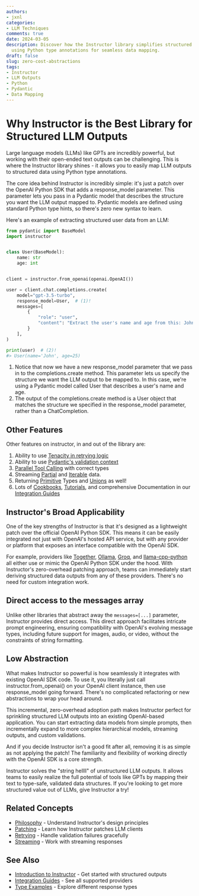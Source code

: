 ```yaml
---
authors:
- jxnl
categories:
- LLM Techniques
comments: true
date: 2024-03-05
description: Discover how the Instructor library simplifies structured LLM outputs
  using Python type annotations for seamless data mapping.
draft: false
slug: zero-cost-abstractions
tags:
- Instructor
- LLM Outputs
- Python
- Pydantic
- Data Mapping
---
```


# Why Instructor is the Best Library for Structured LLM Outputs

Large language models (LLMs) like GPTs are incredibly powerful, but working with their open-ended text outputs can be challenging. This is where the Instructor library shines - it allows you to easily map LLM outputs to structured data using Python type annotations.

<!-- more -->

The core idea behind Instructor is incredibly simple: it's just a patch over the OpenAI Python SDK that adds a response_model parameter. This parameter lets you pass in a Pydantic model that describes the structure you want the LLM output mapped to. Pydantic models are defined using standard Python type hints, so there's zero new syntax to learn.

Here's an example of extracting structured user data from an LLM:

```python
from pydantic import BaseModel
import instructor


class User(BaseModel):
    name: str
    age: int


client = instructor.from_openai(openai.OpenAI())

user = client.chat.completions.create(
    model="gpt-3.5-turbo",
    response_model=User,  # (1)!
    messages=[
        {
            "role": "user",
            "content": "Extract the user's name and age from this: John is 25 years old",
        }
    ],
)

print(user)  # (2)!
#> User(name='John', age=25)
```

1. Notice that now we have a new response_model parameter that we pass in to the completions.create method. This parameter lets us specify the structure we want the LLM output to be mapped to. In this case, we're using a Pydantic model called User that describes a user's name and age.
2. The output of the completions.create method is a User object that matches the structure we specified in the response_model parameter, rather than a ChatCompletion.

## Other Features

Other features on instructor, in and out of the llibrary are:

1. Ability to use [Tenacity in retrying logic](../..../../concepts/retrying.md)
2. Ability to use [Pydantic's validation context](../..../../concepts/reask_validation.md)
3. [Parallel Tool Calling](../..../../concepts/parallel.md) with correct types
4. Streaming [Partial](../..../../concepts/partial.md) and [Iterable](../..../../concepts/iterable.md) data.
5. Returning [Primitive](../..../../concepts/types.md) Types and [Unions](../..../../concepts/unions.md) as well!
6. Lots of [Cookbooks](../../examples/index.md), [Tutorials](../../tutorials/1-introduction.ipynb), and comprehensive Documentation in our [Integration Guides](../../integrations/index.md)

## Instructor's Broad Applicability

One of the key strengths of Instructor is that it's designed as a lightweight patch over the official OpenAI Python SDK. This means it can be easily integrated not just with OpenAI's hosted API service, but with any provider or platform that exposes an interface compatible with the OpenAI SDK.

For example, providers like [Together](../..../../integrations/together.md), [Ollama](../..../../integrations/ollama.md), [Groq](../..../../integrations/groq.md), and [llama-cpp-python](../..../../integrations/llama-cpp-python.md) all either use or mimic the OpenAI Python SDK under the hood. With Instructor's zero-overhead patching approach, teams can immediately start deriving structured data outputs from any of these providers. There's no need for custom integration work.

## Direct access to the messages array

Unlike other libraries that abstract away the `messages=[...]` parameter, Instructor provides direct access. This direct approach facilitates intricate prompt engineering, ensuring compatibility with OpenAI's evolving message types, including future support for images, audio, or video, without the constraints of string formatting.

## Low Abstraction

What makes Instructor so powerful is how seamlessly it integrates with existing OpenAI SDK code. To use it, you literally just call instructor.from_openai() on your OpenAI client instance, then use response_model going forward. There's no complicated refactoring or new abstractions to wrap your head around.

This incremental, zero-overhead adoption path makes Instructor perfect for sprinkling structured LLM outputs into an existing OpenAI-based application. You can start extracting data models from simple prompts, then incrementally expand to more complex hierarchical models, streaming outputs, and custom validations.

And if you decide Instructor isn't a good fit after all, removing it is as simple as not applying the patch! The familiarity and flexibility of working directly with the OpenAI SDK is a core strength.

Instructor solves the "string hellll" of unstructured LLM outputs. It allows teams to easily realize the full potential of tools like GPTs by mapping their text to type-safe, validated data structures. If you're looking to get more structured value out of LLMs, give Instructor a try!

## Related Concepts

- [Philosophy](../..../../concepts/philosophy.md) - Understand Instructor's design principles
- [Patching](../..../../concepts/patching.md) - Learn how Instructor patches LLM clients
- [Retrying](../..../../concepts/retrying.md) - Handle validation failures gracefully
- [Streaming](../..../../concepts/partial.md) - Work with streaming responses

## See Also

- [Introduction to Instructor](introduction.md) - Get started with structured outputs
- [Integration Guides](../../integrations/index.md) - See all supported providers
- [Type Examples](../..../../concepts/types.md) - Explore different response types
